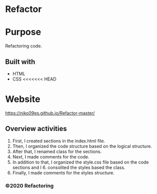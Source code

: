 # Refactor

# Purpose
Refactoring code.

## Built with 
* HTML
* CSS
<<<<<<< HEAD
# Website
https://niko09es.github.io/Refactor-master/

## Overview activities

1. First, I created sections in the index.html file.
2. Then, I organized the code structure based on the logical structure. 
3. After that, I renamed class for the sections.
4. Next, I made comments for the code.
5. In addition to that, I organized the style.css file based on the code sections and I 6. consolited the styles based the class.
7. Finally, I made comments for the styles structure.

### ©️2020 Refactoring